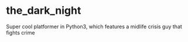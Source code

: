 # the_dark_night
Super cool platformer in Python3, which features a midlife crisis guy that fights crime
